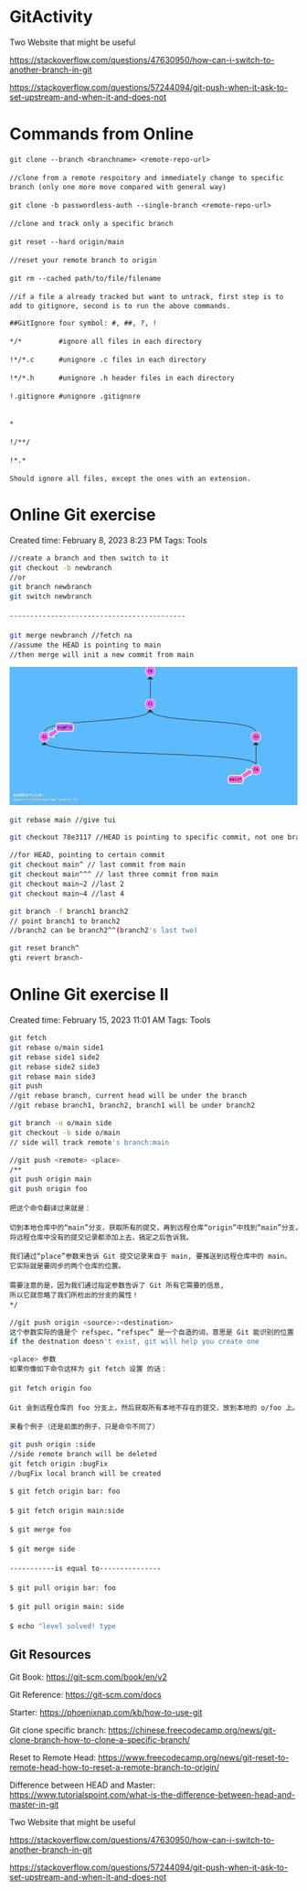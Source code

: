 # GitActivity

Two Website that might be useful

https://stackoverflow.com/questions/47630950/how-can-i-switch-to-another-branch-in-git

https://stackoverflow.com/questions/57244094/git-push-when-it-ask-to-set-upstream-and-when-it-and-does-not

# Commands from Online

```
git clone --branch <branchname> <remote-repo-url> 

//clone from a remote respoitory and immediately change to specific branch (only one more move compared with general way)

git clone -b passwordless-auth --single-branch <remote-repo-url> 

//clone and track only a specific branch

git reset --hard origin/main 

//reset your remote branch to origin

git rm --cached path/to/file/filename

//if a file a already tracked but want to untrack, first step is to add to gitignore, second is to run the above commands.
```

```
##GitIgnore four symbol: #, ##, ?, !

*/*         #ignore all files in each directory

!*/*.c      #unignore .c files in each directory

!*/*.h      #unignore .h header files in each directory

!.gitignore #unignore .gitignore


*

!/**/

!*.*

Should ignore all files, except the ones with an extension.
```



# Online Git exercise

Created time: February 8, 2023 8:23 PM
Tags: Tools

```bash
//create a branch and then switch to it
git checkout -b newbranch
//or
git branch newbranch
git switch newbranch

-------------------------------------------

git merge newbranch //fetch na
//assume the HEAD is pointing to main
//then merge will init a new commit from main
```
![alt text](https://github.com/MasonSyj/SoftwareTools/blob/master/GitActivity/Merge.png?raw=true)

```bash
git rebase main //give tui
```

```bash
git checkout 78e3117 //HEAD is pointing to specific commit, not one branch
```

```bash
//for HEAD, pointing to certain commit 
git checkout main^ // last commit from main
git checkout main^^^ // last three commit from main
git checkout main~2 //last 2
git checkout main~4 //last 4
```

```bash
git branch -f branch1 branch2
// point branch1 to branch2
//branch2 can be branch2^^(branch2's last two)
```

```bash
git reset branch^
gti revert branch-
```

# Online Git exercise II

Created time: February 15, 2023 11:01 AM
Tags: Tools

```bash
git fetch
git rebase o/main side1
git rebase side1 side2
git rebase side2 side3
git rebase main side3
git push
//git rebase branch, current head will be under the branch
//git rebase branch1, branch2, branch1 will be under branch2
```

```bash
git branch -u o/main side 
git checkout -b side o/main 
// side will track remote's branch:main
```

```bash
//git push <remote> <place>
/**
git push origin main
git push origin foo

把这个命令翻译过来就是：

切到本地仓库中的“main”分支，获取所有的提交，再到远程仓库“origin”中找到“main”分支，
将远程仓库中没有的提交记录都添加上去，搞定之后告诉我。

我们通过“place”参数来告诉 Git 提交记录来自于 main, 要推送到远程仓库中的 main。
它实际就是要同步的两个仓库的位置。

需要注意的是，因为我们通过指定参数告诉了 Git 所有它需要的信息, 
所以它就忽略了我们所检出的分支的属性！
*/
```

```bash
//git push origin <source>:<destination>
这个参数实际的值是个 refspec，“refspec” 是一个自造的词，意思是 Git 能识别的位置（比如分支 foo 或者 HEAD~1）
if the destnation doesn't exist, git will help you create one
```

```bash
<place> 参数
如果你像如下命令这样为 git fetch 设置 的话：

git fetch origin foo

Git 会到远程仓库的 foo 分支上，然后获取所有本地不存在的提交，放到本地的 o/foo 上。

来看个例子（还是前面的例子，只是命令不同了）
```

```bash
git push origin :side
//side remote branch will be deleted
git fetch origin :bugFix
//bugFix local branch will be created
```

```bash
$ git fetch origin bar: foo

$ git fetch origin main:side

$ git merge foo

$ git merge side

-----------is equal to---------------

$ git pull origin bar: foo

$ git pull origin main: side

$ echo "level solved! type
```

## Git Resources
Git Book: https://git-scm.com/book/en/v2

Git Reference: https://git-scm.com/docs

Starter: https://phoenixnap.com/kb/how-to-use-git

Git clone specific branch: https://chinese.freecodecamp.org/news/git-clone-branch-how-to-clone-a-specific-branch/

Reset to Remote Head: https://www.freecodecamp.org/news/git-reset-to-remote-head-how-to-reset-a-remote-branch-to-origin/

Difference between HEAD and Master: https://www.tutorialspoint.com/what-is-the-difference-between-head-and-master-in-git

Two Website that might be useful

https://stackoverflow.com/questions/47630950/how-can-i-switch-to-another-branch-in-git

https://stackoverflow.com/questions/57244094/git-push-when-it-ask-to-set-upstream-and-when-it-and-does-not


